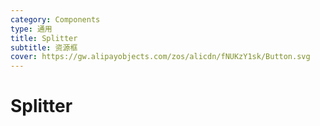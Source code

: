 ```yaml
---
category: Components
type: 通用
title: Splitter
subtitle: 资源框
cover: https://gw.alipayobjects.com/zos/alicdn/fNUKzY1sk/Button.svg
---
```


# Splitter
